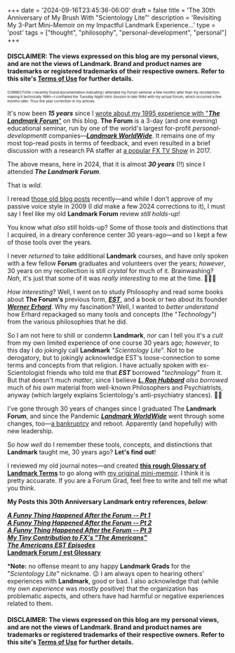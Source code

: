 +++
date = '2024-09-16T23:45:36-06:00'
draft = false
title = 'The 30th Anniversary of My Brush With &#34;Scientology Lite&#34;'
description = 'Revisiting My 3-Part Mini-Memoir on my Impactful Landmark Experience...'
type = 'post'
tags = ["thought", "philosophy", "personal-development", "personal"]
+++
#### DISCLAIMER: The views expressed on this blog are my personal views, and are not the views of Landmark. Brand and product names are trademarks or registered trademarks of their respective owners.  Refer to this site's [Terms of Use](https://julianwest.me/Blog/site-disclosure/) for further details.

<small><small><small>CORRECTION: I recently found documentation indicating I attended my Forum seminar a few months later than my recollection: making it technically 1995—I conflated the <i>Tuesday Night Intro Session</i> in late 1994 with my actual Forum, which occurred a few months later. Thus the year correction in my articles. </small></small></small>

It's now been ***15 years*** since I [wrote about my 1995 experience with "***The Landmark Forum***"](#landmark) on this blog.  **The Forum** is a 3-day (and one evening) educational seminar, run by one of the world's largest for-profit *personal-developmentt* companies—[***Landmark WorldWide***](https://en.wikipedia.org/wiki/Landmark_Worldwide).  It remains one of my most top-read posts in terms of feedback, and even resulted in a brief discussion with a research PA staffer at [a popular FX TV Show](https://julianwest.me/Blog/the-americans-and-landmark/) in 2017. <br />

The above means, here in 2024, that it is almost ***30 years*** (!!) since I attended ***The Landmark Forum***.  <br />

That is *wild*. <br />

I reread [those old blog posts](#landmark) recently—and while I don't approve of my passive voice style in 2009 (I *did* make a few 2024 corrections to it), I must say I feel like my old **Landmark Forum** review *still holds-up*! <br />

You know what *also still* holds-up?  Some of those *tools* and distinctions that I acquired, in a dreary conference center 30 years-ago—and so I kept a few of those tools over the years. <br />

I never *returned* to take additional **Landmark** courses, and have only spoken with a few fellow **Forum** graduates and volunteers over the years; *however*, 30 years on my recollection is still *crystal* for much of it.  Brainwashing?  *Nah*, it's just that some of it was *really interesting* to me at the time. 🤷🏻‍♂️ <br />  

*How interesting*?  Well, I went on to study Philosophy and read some books about **The Forum's** previous form, [***EST***](https://en.wikipedia.org/wiki/Erhard_Seminars_Training), and a book or two about its founder [***Werner Erhard***](https://en.wikipedia.org/wiki/Werner_Erhard). Why my fascination?  Well, I wanted to *better understand* how Erhard repackaged so many tools and concepts (the "*Technology*") from the various philosophies that he did. <br />

So I am not here to shill or condemn **Landmark**, *nor* can I tell you it's a *cult* from my own limited experience of one course 30 years ago; *however*, to this day I do jokingly call **Landmark** "*Scientology Lite*". Not to be derogatory, but to jokingly acknowledge EST's loose-connection to some terms and concepts from that religion. I have actually spoken with ex-Scientologist friends who told me that ***EST*** borrowed "*technology*" from it. But that doesn't much *matter*, since I believe [***L. Ron Hubbard***](https://en.wikipedia.org/wiki/L._Ron_Hubbard) *also borrowed* much of *his own* material from well-known Philosophers and Psychiatrists, anyway (which largely explains Scientology's anti-psychiatry stances). 🤷🏻 <br />

I've gone through 30 years of changes since I graduated The **Landmark Forum**, and since the Pandemic [***Landmark WorldWide***](https://en.wikipedia.org/wiki/Landmark_Worldwide) went through some changes, too—[a bankruptcy](https://finance.yahoo.com/news/landmark-worldwide-nears-completion-difficult-020000623.html) and reboot. Apparently (and hopefully) with new leadership.  <br />

So *how well* do I remember these tools, concepts, and distinctions that **Landmark** taught me, 30 years ago?  **Let's find out**!  <br />

I reviewed my old journal notes—and created [**this rough Glossary of Landmark Terms**](https://julianwest.me/Blog/landmark-glossary/) to go along with [my original mini-memoir](https://julianwest.me/Blog/a-funny-thing-happened-after-the-forum-part-1/). I think it is pretty accuarate. If you are a Forum Grad, feel free to write and tell me what you think. <br />

<a id="landmark"></a>
**My Posts this 30th Anniversary Landmark entry references, *below***:  <br />

[***A Funny Thing Happened After the Forum -- Pt 1***](https://julianwest.me/Blog/a-funny-thing-happened-after-the-forum-part-1/) <br />
[***A Funny Thing Happened After the Forum -- Pt 2***](https://julianwest.me/Blog/a-funny-thing-happened-after-the-forum-part-2/) <br />
[***A Funny Thing Happened After the Forum -- Pt 3***](https://julianwest.me/Blog/a-funny-thing-happened-after-the-forum-part-3/) <br />
[***My Tiny Contribution to FX's "The Americans"***](https://julianwest.me/Blog/the-americans-and-landmark/) <br />
[***The Americans EST Episodes***](https://julianwest.me/Blog/the-americans-est-episodes/) <br />
[**Landmark Forum / est Glossary**](https://julianwest.me/Blog/landmark-glossary/) <br />

&#42;**Note:** no offense meant to any happy **Landmark Grads** for the "*Scientology Lite*" nickname. 😉  I am always open to hearing others' experiences with **Landmark**, good or bad. I also acknowledge that (while my *own experience* was mostly positive) that the organization has problematic aspects, and others have had harmful or negative experiences related to them.

#### DISCLAIMER: The views expressed on this blog are my personal views, and are not the views of Landmark. Brand and product names are trademarks or registered trademarks of their respective owners.  Refer to this site's [Terms of Use](https://julianwest.me/Blog/site-disclosure/) for further details.
